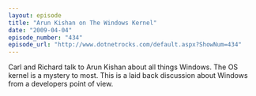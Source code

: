 ```yaml
---
layout: episode
title: "Arun Kishan on The Windows Kernel"
date: "2009-04-04"
episode_number: "434"
episode_url: "http://www.dotnetrocks.com/default.aspx?ShowNum=434"
---
```


Carl and Richard talk to Arun Kishan about all things Windows. The OS kernel is a mystery to most. This is a laid back discussion about Windows from a developers point of view.
